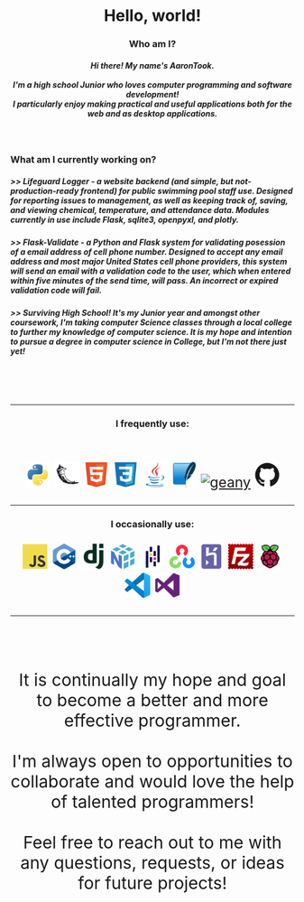 <h1 align="center">Hello, world!</h1>

<h3 align="center">Who am I?</h3>
<h5 align="center">Hi there! My name's AaronTook.<br><br>I'm a high school Junior who loves computer programming and software development!<br>I particularly enjoy making practical and useful applications both for the web and as desktop applications.</h5>
<br>

<p align="center">
<h3>What am I currently working on?</h3>
<h5> >> Lifeguard Logger - a website backend (and simple, but not-production-ready frontend) for public swimming pool staff use. Designed for reporting issues to management, as well as keeping track of, saving, and viewing chemical, temperature, and attendance data. Modules currently in use include Flask, sqlite3, openpyxl, and plotly.</h5>
<h5> >> Flask-Validate - a Python and Flask system for validating posession of a email address of cell phone number. Designed to accept any email address and most major United States cell phone providers, this system will send an email with a validation code to the user, which when entered within five minutes of the send time, will pass. An incorrect or expired validation code will fail.</h5>
<h5> >> Surviving High School! It's my Junior year and amongst other coursework, I'm taking computer Science classes through a local college to further my knowledge of computer science. It is my hope and intention to pursue a degree in computer science in College, but I'm not there just yet!</h5>

<br>
<p align="center"><p align="center">  </p>  </p>
<br>

</p>

<hr>
<h3 align="center">I frequently use:</h3>
<br>
<p align="center" style="font-size:25px;">
  <a href=https://www.python.org/><img src=https://github.com/devicons/devicon/blob/master/icons/python/python-original.svg alt="python" title="Python" width="45" height="45"/></a>
<a href=https://flask.palletsprojects.com/><img src=https://github.com/devicons/devicon/blob/master/icons/flask/flask-original.svg alt="flask" title="Flask Web Framework" width="45" height="45"/></a>
<a href=https://html5.org/><img src=https://github.com/devicons/devicon/blob/master/icons/html5/html5-original.svg alt="html5" title="HTML5" width="45" height="45"/></a>
<a href=https://css3.com/><img src=https://github.com/devicons/devicon/blob/master/icons/css3/css3-original.svg alt="css3" title="CSS3" width="45" height="45"/></a>
<a href=https://java.org/><img src=https://github.com/devicons/devicon/blob/master/icons/java/java-original.svg alt="java" title="Java" width="45" height="45"/></a>
<a href=https://www.sqlite.org/><img src=https://github.com/devicons/devicon/blob/master/icons/sqlite/sqlite-original.svg alt="sqlite" title="SQLite" width="45" height="45"/></a>
<a href=https://geany.org/><img src=https://geany.org/static/img/geany.svg alt="geany" title="Geany" width="45" height="45"/></a>
<a href=https://github.com/><img src=https://github.com/devicons/devicon/blob/master/icons/github/github-original.svg alt="github" title="GitHub" width="45" height="45"/></a>
</p>

<hr>
<h3 align="center">I occasionally use:</h3>
<p align="center" style="font-size:25px;">
<a href=https://javascript.com/><img src=https://raw.githubusercontent.com/devicons/devicon/master/icons/javascript/javascript-original.svg alt="javascript" title="JavaScript" width="45" height="45"/></a>
<a href=https://cplusplus.com/><img src=https://github.com/devicons/devicon/blob/master/icons/cplusplus/cplusplus-original.svg alt="cplusplus" title="C++" width="45" height="45"/></a>
<a href=https://www.djangoproject.com/><img src=https://github.com/devicons/devicon/blob/master/icons/django/django-plain.svg alt="django" title="DJango Web Framework" width="45" height="45"/></a>
<a href=https://numpy.org/><img src=https://github.com/devicons/devicon/blob/master/icons/numpy/numpy-original.svg alt="numpy" title="Numpy" width="45" height="45"/></a>
<a href=https://pandas.pydata.org/><img src=https://github.com/devicons/devicon/blob/master/icons/pandas/pandas-original.svg alt="pandas" title="Pandas" width="45" height="45"/></a>
<a href=https://opencv.pydata.org/><img src=https://github.com/devicons/devicon/blob/master/icons/opencv/opencv-original.svg alt="opencv" title="OpenCV" width="45" height="45"/></a>
<a href=https://www.heroku.com/><img src=https://github.com/devicons/devicon/blob/master/icons/heroku/heroku-plain.svg alt=heroku title=Heroku width="45" height="45"/></a>
<a href=https://filezilla-project.org/><img src=https://github.com/devicons/devicon/blob/master/icons/filezilla/filezilla-plain.svg alt="filezilla" title="FileZilla" width="45" height="45"/></a>
<a href=https://www.raspberrypi.org/><img src=https://github.com/devicons/devicon/blob/master/icons/raspberrypi/raspberrypi-original.svg alt="raspberry pi" title="Raspberry Pi" width="45" height="45"/></a>
<a href=https://visualstudio.microsoft.com/><img src=https://github.com/devicons/devicon/blob/master/icons/vscode/vscode-original.svg alt="vscode" title="Visual Studio Code" width="45" height="45"/></a>
<a href=https://visualstudio.microsoft.com/><img src=https://github.com/devicons/devicon/blob/master/icons/visualstudio/visualstudio-plain.svg alt="visualstudio" title="Visual Studio" width="45" height="45"/></a>
</p>
<hr>
<br><br><br>

<p align="center" style="font-size:30px;">
  It is continually my hope and goal to become a better and more effective programmer.<br><br>
  I'm always open to opportunities to collaborate and would love the help of talented programmers!<br><br>
  Feel free to reach out to me with any questions, requests, or ideas for future projects!
</p>
